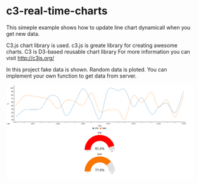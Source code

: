 # c3-real-time-charts

This simeple example shows how to update line chart dynamicall when you get new data. 

C3.js chart library is used. c3.js is greate library for creating awesome charts.
C3 is D3-based reusable chart library
For more information you can visit http://c3js.org/


In this project fake data is shown. Random data is ploted. You can implement your own function to get data from server. 


![alt tag](https://raw.githubusercontent.com/dineshu07/c3-real-time-charts/master/screenshots/img.png)
